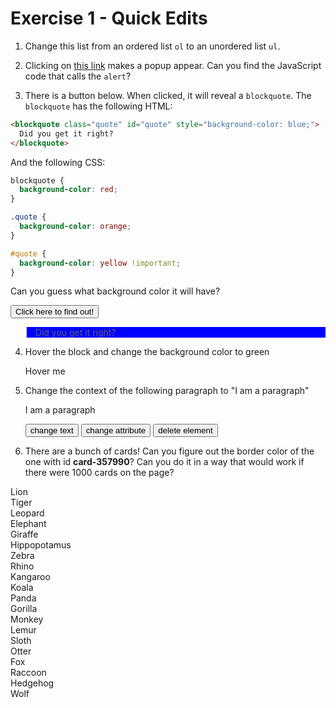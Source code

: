 # Exercise 1 - Quick Edits

1. Change this list from an ordered list `ol` to an unordered list `ul`.
2. Clicking on <a id="link" href="#">this link</a> makes a popup appear. Can you find the JavaScript code that calls the `alert`?

3. There is a button below. When clicked, it will reveal a `blockquote`. The `blockquote` has the following HTML:

  ```html
  <blockquote class="quote" id="quote" style="background-color: blue;">
    Did you get it right?
  </blockquote>
  ```

  And the following CSS:

  ```css
  blockquote {
    background-color: red;
  }

  .quote {
    background-color: orange;
  }

  #quote {
    background-color: yellow !important;
  }
  ```

  Can you guess what background color it will have?

  <button id="button">Click here to find out!</button>

  <blockquote class="quote" id="quote" style="background-color: blue;">
    Did you get it right?
  </blockquote>

4. Hover the block and change the background color to green
    <div id="hover">Hover me</div>

5. Change the context of the following paragraph to "I am a paragraph"
    <p id="paragraph">I am a paragraph</p>
    <button id="change-text">change text</button>
    <button id="change-attribute">change attribute</button>
    <button id="delete-element">delete element</button>

6. There are a bunch of cards! Can you figure out the border color of the one with id **card-357990**? Can you do it in a way that would work if there were 1000 cards on the page?

<div id="card-653215" class="card">Lion</div>
<div id="card-786539" class="card">Tiger</div>
<div id="card-142930" class="card">Leopard</div>
<div id="card-807802" class="card">Elephant</div>
<div id="card-225609" class="card">Giraffe</div>
<div id="card-891438" class="card">Hippopotamus</div>
<div id="card-329417" class="card">Zebra</div>
<div id="card-994355" class="card">Rhino</div>
<div id="card-763150" class="card">Kangaroo</div>
<div id="card-672062" class="card">Koala</div>
<div id="card-896490" class="card">Panda</div>
<div id="card-444402" class="card">Gorilla</div>
<div id="card-573063" class="card">Monkey</div>
<div id="card-357990" class="card">Lemur</div>
<div id="card-802867" class="card">Sloth</div>
<div id="card-912224" class="card">Otter</div>
<div id="card-439310" class="card">Fox</div>
<div id="card-590764" class="card">Raccoon</div>
<div id="card-638970" class="card">Hedgehog</div>
<div id="card-355849" class="card">Wolf</div>


